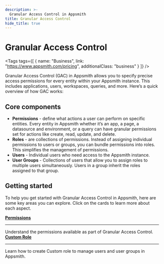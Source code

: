 ```yaml
---
description: >-
  Granular Access Control in Appsmith
title: Granular Access Control
hide_title: true
---
```

<!-- vale off -->

<div className="tag-wrapper">
 <h1>Granular Access Control</h1>

<Tags
tags={[
{ name: "Business", link: "https://www.appsmith.com/pricing", additionalClass: "business" }
]}
/>

</div>

<!-- vale on -->

Granular Access Control (GAC) in Appsmith allows you to specify precise access permissions for every entity within your Appsmith instance. This includes applications, users, workspaces, queries, and more. Here’s a quick overview of how GAC works:

  <ZoomImage
   src="/img/gac-overview.png" 
   alt="How Granular Access Control works in Appsmith"
   caption="How Granular Access Control works in Appsmith"
   />

## Core components

* **Permissions** - define what actions a user can perform on specific entities. Every entity in Appsmith whether it’s an app, a page, a datasource and environment, or a query can have granular permissions set for actions like create, read, update, and delete.
* **Roles** - are collections of permissions. Instead of assigning individual permissions to users or groups, you can bundle permissions into roles. This simplifies the management of permissions.
* **Users** - Individual users who need access to the Appsmith instance.
* **User Groups** - Collections of users that allow you to assign roles to multiple users simultaneously. Users in a group inherit the roles assigned to that group.

## Getting started

To help you get started with Granular Access Control in Appsmith, here are some key areas you can explore. Click on the cards to learn more about each aspect.

<div className="containerGridSampleApp">
   <div className="containerColumnSampleApp columnGrid column-one">
       <div className="containerCol">
            <a href="/advanced-concepts/granular-access-control/reference/permissions"><strong>Permissions</strong></a>
       </div>
       <hr/>
       <div className="containerDescription">
           Understand the permissions available as part of Granular Access Control.
       </div>
   </div>
   <div className="containerColumnSampleApp columnGrid column-two">
    <div className="containerCol">
           <a href="/advanced-concepts/granular-access-control/reference/custom-roles"><strong>Custom Role</strong></a>
       </div>
       <hr/>
       <div className="containerDescription">
           Learn how to create Custom role to manage users and user groups in Appsmith.
       </div>
   </div>
</div>

